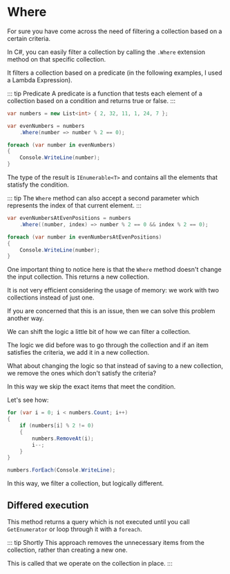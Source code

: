 # Where

For sure you have come across the need of filtering a collection based on a certain criteria.

In C#, you can easily filter a collection by calling the `.Where` extension method
on that specific collection. 

It filters a collection based on a predicate (in the following examples, I used a Lambda Expression).

::: tip Predicate
A predicate is a function that tests each element of a collection based on a condition and returns true or false.
:::

``` csharp
var numbers = new List<int> { 2, 32, 11, 1, 24, 7 };

var evenNumbers = numbers
    .Where(number => number % 2 == 0);

foreach (var number in evenNumbers)
{
    Console.WriteLine(number);
}
```

The type of the result is `IEnumerable<T>` and contains all the elements that statisfy the condition.


::: tip
The `Where` method can also accept a second parameter which represents the index of that current element.
:::

``` csharp
var evenNumbersAtEvenPositions = numbers
    .Where((number, index) => number % 2 == 0 && index % 2 == 0);

foreach (var number in evenNumbersAtEvenPositions)
{
    Console.WriteLine(number);
}
```

One important thing to notice here is that the `Where` method doesn't change the input collection. This returns a new collection.

It is not very efficient considering the usage of memory: we work with two collections instead of just one.

If you are concerned that this is an issue, then we can solve this problem another way.

We can shift the logic a little bit of how we can filter a collection.

The logic we did before was to go through the collection and if an item satisfies the criteria, we add it in a new collection.

What about changing the logic so that instead of saving to a new collection, we remove the ones which don't satisfy the criteria?

In this way we skip the exact items that meet the condition.

Let's see how:

``` csharp
for (var i = 0; i < numbers.Count; i++)
{
    if (numbers[i] % 2 != 0)
    {
        numbers.RemoveAt(i);
        i--;
    }
}

numbers.ForEach(Console.WriteLine);
```

In this way, we filter a collection, but logically different.


## Differed execution
This method returns a query which is not executed until you call `GetEnumerator` or loop through it with a `foreach`.


::: tip Shortly
This approach removes the unnecessary items from the collection,
rather than creating a new one.

This is called that we operate on the collection in place.
:::
